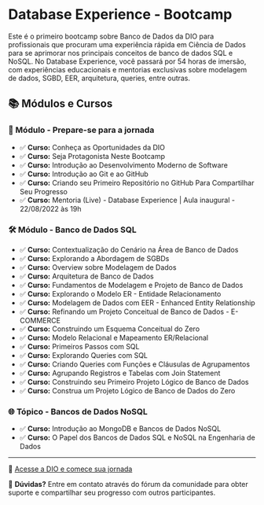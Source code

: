 # Database Experience - Bootcamp

Este é o primeiro bootcamp sobre Banco de Dados da DIO para profissionais que procuram uma experiência rápida em Ciência de Dados para se aprimorar nos principais conceitos de banco de dados SQL e NoSQL. No Database Experience, você passará por 54 horas de imersão, com experiências educacionais e mentorias exclusivas sobre modelagem de dados, SGBD, EER, arquitetura, queries, entre outras.

## 📚 Módulos e Cursos

### 🚀 Módulo - Prepare-se para a jornada

-   ✅ **Curso:** Conheça as Oportunidades da DIO
-   ✅ **Curso:** Seja Protagonista Neste Bootcamp
-   ✅ **Curso:** Introdução ao Desenvolvimento Moderno de Software
-   ✅ **Curso:** Introdução ao Git e ao GitHub
-   ✅ **Curso:** Criando seu Primeiro Repositório no GitHub Para Compartilhar Seu Progresso
-   ✅ **Curso:** Mentoria (Live) - Database Experience | Aula inaugural - 22/08/2022 às 19h

### 🛠️ Módulo - Banco de Dados SQL

-   ✅ **Curso:** Contextualização do Cenário na Área de Banco de Dados
-   ✅ **Curso:** Explorando a Abordagem de SGBDs
-   ✅ **Curso:** Overview sobre Modelagem de Dados
-   ✅ **Curso:** Arquitetura de Banco de Dados
-   ✅ **Curso:** Fundamentos de Modelagem e Projeto de Banco de Dados
-   ✅ **Curso:** Explorando o Modelo ER - Entidade Relacionamento
-   ✅ **Curso:** Modelagem de Dados com EER - Enhanced Entity Relationship
-   ✅ **Curso:** Refinando um Projeto Conceitual de Banco de Dados - E-COMMERCE
-   ✅ **Curso:** Construindo um Esquema Conceitual do Zero
-   ✅ **Curso:** Modelo Relacional e Mapeamento ER/Relacional
-   ✅ **Curso:** Primeiros Passos com SQL
-   ✅ **Curso:** Explorando Queries com SQL
-   ✅ **Curso:** Criando Queries com Funções e Cláusulas de Agrupamentos
-   ✅ **Curso:** Agrupando Registros e Tabelas com Join Statement
-   ✅ **Curso:** Construindo seu Primeiro Projeto Lógico de Banco de Dados
-   ✅ **Curso:** Construa um Projeto Lógico de Banco de Dados do Zero

### 🌐 Tópico - Bancos de Dados NoSQL

-   ✅ **Curso:** Introdução ao MongoDB e Bancos de Dados NoSQL
-   ✅ **Curso:** O Papel dos Bancos de Dados SQL e NoSQL na Engenharia de Dados

---

🔗 [Acesse a DIO e comece sua jornada](https://www.dio.me)

💬 **Dúvidas?** Entre em contato através do fórum da comunidade para obter suporte e compartilhar seu progresso com outros participantes.
